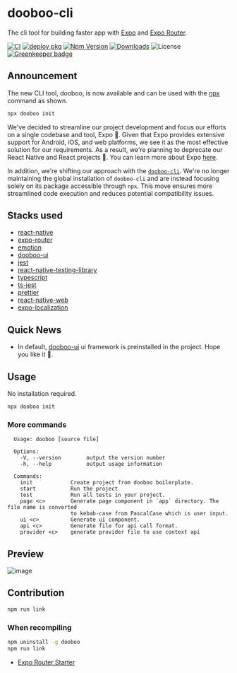 # dooboo-cli

The cli tool for building faster app with [Expo](http://expo.io) and [Expo Router](https://expo.github.io/router).

[![CI](https://github.com/hyochan/dooboo-cli/actions/workflows/ci.yml/badge.svg)](https://github.com/hyochan/dooboo-cli/actions/workflows/ci.yml)
[![deploy pkg](https://github.com/hyochan/dooboo-cli/actions/workflows/deploy.yml/badge.svg)](https://github.com/hyochan/dooboo-cli/actions/workflows/deploy.yml)
[![Npm Version](http://img.shields.io/npm/v/dooboo.svg?style=flat-square)](https://npmjs.org/package/dooboo)
[![Downloads](http://img.shields.io/npm/dm/dooboo.svg?style=flat-square)](https://npmjs.org/package/dooboo)
![License](http://img.shields.io/npm/l/dooboo.svg?style=flat-square)
[![Greenkeeper badge](https://badges.greenkeeper.io/hyochan/dooboo-cli.svg)](https://greenkeeper.io/)

## Announcement

The new CLI tool, dooboo, is now available and can be used with the [npx](https://docs.npmjs.com/cli/commands/npx) command as shown.
```sh
npx dooboo init
```

We've decided to streamline our project development and focus our efforts on a single codebase and tool, Expo :rocket:. Given that Expo provides extensive support for Android, iOS, and web platforms, we see it as the most effective solution for our requirements. As a result, we're planning to deprecate our React Native and React projects :tada:. You can learn more about Expo [here](https://expo.io).

In addition, we're shifting our approach with the [`dooboo-cli`](https://www.npmjs.com/package/dooboo-cli). We're no longer maintaining the global installation of `dooboo-cli` and are instead focusing solely on its package accessible through `npx`. This move ensures more streamlined code execution and reduces potential compatibility issues.

## Stacks used

- [react-native](https://github.com/facebook/react-native)
- [expo-router](https://expo.github.io/router)
- [emotion](https://emotion.sh)
- [dooboo-ui](https://github.com/hyochan/dooboo-ui)
- [jest](https://github.com/facebook/jest)
- [react-native-testing-library](https://github.com/callstack/react-native-testing-library)
- [typescript](https://github.com/Microsoft/TypeScript)
- [ts-jest](https://github.com/kulshekhar/ts-jest)
- [prettier](https://prettier.io)
- [react-native-web](https://github.com/necolas/react-native-web)
- [expo-localization](https://docs.expo.dev/versions/latest/sdk/localization)

## Quick News

- In default, [dooboo-ui](https://github.com/hyochan/dooboo-ui) ui framework is preinstalled in the project. Hope you like it 🧡.

## Usage

No installation required.

```sh
npx dooboo init
```

### More commands
```
  Usage: dooboo [source file]

  Options:
    -V, --version        output the version number
    -h, --help           output usage information

  Commands:
    init            Create project from dooboo boilerplate.
    start           Run the project
    test            Run all tests in your project.
    page <c>        Generate page component in `app` directory. The file name is converted
                    to kebab-case from PascalCase which is user input.
    ui <c>          Generate ui component.
    api <c>         Generate file for api call format.
    provider <c>    generate provider file to use context api
```

## Preview

![image](https://user-images.githubusercontent.com/27461460/248854241-87b90313-2527-4975-aa3b-3b0858977ae6.png)

## Contribution

```sh
npm run link
```

### When recompiling
```sh
npm uninstall -g dooboo
npm run link
```

- [Expo Router Starter](https://github.com/hyochan/expo-router-starter)
